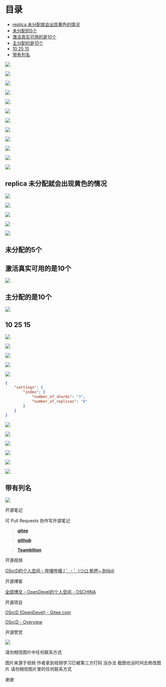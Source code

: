 # 目录

  * [replica 未分配就会出现黄色的情况](#replica-未分配就会出现黄色的情况)
  * [未分配的5个](#未分配的5个)
  * [激活真实可用的是10个](#激活真实可用的是10个)
  * [主分配的是10个](#主分配的是10个)
  * [10 25 15](#10-25-15)
  * [带有列名](#带有列名)


![](https://tcs.teambition.net/storage/3121d4b3ed881360ee9dba95213e4019b47e?Signature=eyJhbGciOiJIUzI1NiIsInR5cCI6IkpXVCJ9.eyJBcHBJRCI6IjU5Mzc3MGZmODM5NjMyMDAyZTAzNThmMSIsIl9hcHBJZCI6IjU5Mzc3MGZmODM5NjMyMDAyZTAzNThmMSIsIl9vcmdhbml6YXRpb25JZCI6IiIsImV4cCI6MTYxMDI5NTA1OSwiaWF0IjoxNjA5NjkwMjU5LCJyZXNvdXJjZSI6Ii9zdG9yYWdlLzMxMjFkNGIzZWQ4ODEzNjBlZTlkYmE5NTIxM2U0MDE5YjQ3ZSJ9.OhpVruGMI1OfisFz81NaiuUhpWw0AEEbjTc48jqq0w4&download=image1.png "")

![](https://tcs.teambition.net/storage/31211a2db7bcc6ac9bc09fa85cf4d09fbb28?Signature=eyJhbGciOiJIUzI1NiIsInR5cCI6IkpXVCJ9.eyJBcHBJRCI6IjU5Mzc3MGZmODM5NjMyMDAyZTAzNThmMSIsIl9hcHBJZCI6IjU5Mzc3MGZmODM5NjMyMDAyZTAzNThmMSIsIl9vcmdhbml6YXRpb25JZCI6IiIsImV4cCI6MTYxMDI5NTA1OSwiaWF0IjoxNjA5NjkwMjU5LCJyZXNvdXJjZSI6Ii9zdG9yYWdlLzMxMjExYTJkYjdiY2M2YWM5YmMwOWZhODVjZjRkMDlmYmIyOCJ9.JILppbl3ETEq7u6tvqZOlY3z4sRW5ru0gC98vVj4-DQ&download=image2.png "")

![](https://tcs.teambition.net/storage/312133f1a434cd95a88c25c801e7482df2ca?Signature=eyJhbGciOiJIUzI1NiIsInR5cCI6IkpXVCJ9.eyJBcHBJRCI6IjU5Mzc3MGZmODM5NjMyMDAyZTAzNThmMSIsIl9hcHBJZCI6IjU5Mzc3MGZmODM5NjMyMDAyZTAzNThmMSIsIl9vcmdhbml6YXRpb25JZCI6IiIsImV4cCI6MTYxMDI5NTA1OSwiaWF0IjoxNjA5NjkwMjU5LCJyZXNvdXJjZSI6Ii9zdG9yYWdlLzMxMjEzM2YxYTQzNGNkOTVhODhjMjVjODAxZTc0ODJkZjJjYSJ9.DaxycQsr7cvz-aqwHPJWAjqwGiShGaEdKK91PDK8d0k&download=image3.png "")

![](https://tcs.teambition.net/storage/3121574928438f3ec5bf50972d47bc74fc1e?Signature=eyJhbGciOiJIUzI1NiIsInR5cCI6IkpXVCJ9.eyJBcHBJRCI6IjU5Mzc3MGZmODM5NjMyMDAyZTAzNThmMSIsIl9hcHBJZCI6IjU5Mzc3MGZmODM5NjMyMDAyZTAzNThmMSIsIl9vcmdhbml6YXRpb25JZCI6IiIsImV4cCI6MTYxMDI5NTA1OSwiaWF0IjoxNjA5NjkwMjU5LCJyZXNvdXJjZSI6Ii9zdG9yYWdlLzMxMjE1NzQ5Mjg0MzhmM2VjNWJmNTA5NzJkNDdiYzc0ZmMxZSJ9.d74V7WWyXkHlmY6RG4z4D70GVxgGijsFskjj1oer4Io&download=image4.png "")

![](https://tcs.teambition.net/storage/3121144712655b1f0432194726310b699d83?Signature=eyJhbGciOiJIUzI1NiIsInR5cCI6IkpXVCJ9.eyJBcHBJRCI6IjU5Mzc3MGZmODM5NjMyMDAyZTAzNThmMSIsIl9hcHBJZCI6IjU5Mzc3MGZmODM5NjMyMDAyZTAzNThmMSIsIl9vcmdhbml6YXRpb25JZCI6IiIsImV4cCI6MTYxMDI5NTA1OSwiaWF0IjoxNjA5NjkwMjU5LCJyZXNvdXJjZSI6Ii9zdG9yYWdlLzMxMjExNDQ3MTI2NTViMWYwNDMyMTk0NzI2MzEwYjY5OWQ4MyJ9.XLQgt_jXcmZWGd5Cf-lIVbcMzgIOzBkt_1MNY-BGhLA&download=image5.png "")

![](https://tcs.teambition.net/storage/3121d55c6613ea81aab1578692fb0d83b3fc?Signature=eyJhbGciOiJIUzI1NiIsInR5cCI6IkpXVCJ9.eyJBcHBJRCI6IjU5Mzc3MGZmODM5NjMyMDAyZTAzNThmMSIsIl9hcHBJZCI6IjU5Mzc3MGZmODM5NjMyMDAyZTAzNThmMSIsIl9vcmdhbml6YXRpb25JZCI6IiIsImV4cCI6MTYxMDI5NTA1OSwiaWF0IjoxNjA5NjkwMjU5LCJyZXNvdXJjZSI6Ii9zdG9yYWdlLzMxMjFkNTVjNjYxM2VhODFhYWIxNTc4NjkyZmIwZDgzYjNmYyJ9.9o_lrVRI8xdLTDK0hi50a70QoTJ08CnOcR7gJsV-JMA&download=image6.png "")

![](https://tcs.teambition.net/storage/31218e275aeefbe2c63e3bb5f0af9b1a5ebf?Signature=eyJhbGciOiJIUzI1NiIsInR5cCI6IkpXVCJ9.eyJBcHBJRCI6IjU5Mzc3MGZmODM5NjMyMDAyZTAzNThmMSIsIl9hcHBJZCI6IjU5Mzc3MGZmODM5NjMyMDAyZTAzNThmMSIsIl9vcmdhbml6YXRpb25JZCI6IiIsImV4cCI6MTYxMDI5NTA1OSwiaWF0IjoxNjA5NjkwMjU5LCJyZXNvdXJjZSI6Ii9zdG9yYWdlLzMxMjE4ZTI3NWFlZWZiZTJjNjNlM2JiNWYwYWY5YjFhNWViZiJ9.EYOpV4T_SDbVzwaRFSXPODByxwadcjE4Kp7WdBHZUps&download=image7.png "")

![](https://tcs.teambition.net/storage/3121f8649803fd9b8588b1550117f4c87fbe?Signature=eyJhbGciOiJIUzI1NiIsInR5cCI6IkpXVCJ9.eyJBcHBJRCI6IjU5Mzc3MGZmODM5NjMyMDAyZTAzNThmMSIsIl9hcHBJZCI6IjU5Mzc3MGZmODM5NjMyMDAyZTAzNThmMSIsIl9vcmdhbml6YXRpb25JZCI6IiIsImV4cCI6MTYxMDI5NTA1OSwiaWF0IjoxNjA5NjkwMjU5LCJyZXNvdXJjZSI6Ii9zdG9yYWdlLzMxMjFmODY0OTgwM2ZkOWI4NTg4YjE1NTAxMTdmNGM4N2ZiZSJ9.z-zU1xAt3bClxiR12Wd4RfzUnaghOwOl5F1kIF0KQP4&download=image8.png "")

![](https://tcs.teambition.net/storage/31212321e5457baa12feee7489dac9675775?Signature=eyJhbGciOiJIUzI1NiIsInR5cCI6IkpXVCJ9.eyJBcHBJRCI6IjU5Mzc3MGZmODM5NjMyMDAyZTAzNThmMSIsIl9hcHBJZCI6IjU5Mzc3MGZmODM5NjMyMDAyZTAzNThmMSIsIl9vcmdhbml6YXRpb25JZCI6IiIsImV4cCI6MTYxMDI5NTA1OSwiaWF0IjoxNjA5NjkwMjU5LCJyZXNvdXJjZSI6Ii9zdG9yYWdlLzMxMjEyMzIxZTU0NTdiYWExMmZlZWU3NDg5ZGFjOTY3NTc3NSJ9.Bf8KPbosE_dj2Zmnlm0b60vcNfg7ReXXeM5HV_J3CCs&download=image9.png "")

![](https://tcs.teambition.net/storage/31219acc954295408edcc15e2395409e80c5?Signature=eyJhbGciOiJIUzI1NiIsInR5cCI6IkpXVCJ9.eyJBcHBJRCI6IjU5Mzc3MGZmODM5NjMyMDAyZTAzNThmMSIsIl9hcHBJZCI6IjU5Mzc3MGZmODM5NjMyMDAyZTAzNThmMSIsIl9vcmdhbml6YXRpb25JZCI6IiIsImV4cCI6MTYxMDI5NTA1OSwiaWF0IjoxNjA5NjkwMjU5LCJyZXNvdXJjZSI6Ii9zdG9yYWdlLzMxMjE5YWNjOTU0Mjk1NDA4ZWRjYzE1ZTIzOTU0MDllODBjNSJ9.SIzrsTWN1wLhuJ_AEVg9d2-L0SvNaMXpmg4Nhi7g9yE&download=image10.png "")

![](https://tcs.teambition.net/storage/3121de0d7cb1ce7c825c5075d4dfc214001f?Signature=eyJhbGciOiJIUzI1NiIsInR5cCI6IkpXVCJ9.eyJBcHBJRCI6IjU5Mzc3MGZmODM5NjMyMDAyZTAzNThmMSIsIl9hcHBJZCI6IjU5Mzc3MGZmODM5NjMyMDAyZTAzNThmMSIsIl9vcmdhbml6YXRpb25JZCI6IiIsImV4cCI6MTYxMDI5NTA1OSwiaWF0IjoxNjA5NjkwMjU5LCJyZXNvdXJjZSI6Ii9zdG9yYWdlLzMxMjFkZTBkN2NiMWNlN2M4MjVjNTA3NWQ0ZGZjMjE0MDAxZiJ9.kUp3wru9dgcGOFzzeWxdlcMxkTDBwr2BIyAMKyXrOv4&download=image11.png "")

![](https://tcs.teambition.net/storage/31218c4d560035622c4cbb4f4c252c4d5cee?Signature=eyJhbGciOiJIUzI1NiIsInR5cCI6IkpXVCJ9.eyJBcHBJRCI6IjU5Mzc3MGZmODM5NjMyMDAyZTAzNThmMSIsIl9hcHBJZCI6IjU5Mzc3MGZmODM5NjMyMDAyZTAzNThmMSIsIl9vcmdhbml6YXRpb25JZCI6IiIsImV4cCI6MTYxMDI5NTA1OSwiaWF0IjoxNjA5NjkwMjU5LCJyZXNvdXJjZSI6Ii9zdG9yYWdlLzMxMjE4YzRkNTYwMDM1NjIyYzRjYmI0ZjRjMjUyYzRkNWNlZSJ9.5ioRiU9od2xdLKdM2Qs0MloMMg_3_97akbkmtVsxg4M&download=image12.png "")

## replica 未分配就会出现黄色的情况

![](https://tcs.teambition.net/storage/3121c2da6f221f938214491b88d8b79e915d?Signature=eyJhbGciOiJIUzI1NiIsInR5cCI6IkpXVCJ9.eyJBcHBJRCI6IjU5Mzc3MGZmODM5NjMyMDAyZTAzNThmMSIsIl9hcHBJZCI6IjU5Mzc3MGZmODM5NjMyMDAyZTAzNThmMSIsIl9vcmdhbml6YXRpb25JZCI6IiIsImV4cCI6MTYxMDI5NTA1OSwiaWF0IjoxNjA5NjkwMjU5LCJyZXNvdXJjZSI6Ii9zdG9yYWdlLzMxMjFjMmRhNmYyMjFmOTM4MjE0NDkxYjg4ZDhiNzllOTE1ZCJ9.PaCZ0AuKgIrlpV8I7nKeKirxK_vXY8NVKWYM0iCqaLg&download=image13.png "")

![](https://tcs.teambition.net/storage/312177364583f18db02eef0fe4df503243f2?Signature=eyJhbGciOiJIUzI1NiIsInR5cCI6IkpXVCJ9.eyJBcHBJRCI6IjU5Mzc3MGZmODM5NjMyMDAyZTAzNThmMSIsIl9hcHBJZCI6IjU5Mzc3MGZmODM5NjMyMDAyZTAzNThmMSIsIl9vcmdhbml6YXRpb25JZCI6IiIsImV4cCI6MTYxMDI5NTA1OSwiaWF0IjoxNjA5NjkwMjU5LCJyZXNvdXJjZSI6Ii9zdG9yYWdlLzMxMjE3NzM2NDU4M2YxOGRiMDJlZWYwZmU0ZGY1MDMyNDNmMiJ9.yinPSuiVYiC-qutavnnAMZ9yIUIDunWAdAomCMSCY2Y&download=image14.png "")

![](https://tcs.teambition.net/storage/3121d161ec7582725a075f82b0042c1506a4?Signature=eyJhbGciOiJIUzI1NiIsInR5cCI6IkpXVCJ9.eyJBcHBJRCI6IjU5Mzc3MGZmODM5NjMyMDAyZTAzNThmMSIsIl9hcHBJZCI6IjU5Mzc3MGZmODM5NjMyMDAyZTAzNThmMSIsIl9vcmdhbml6YXRpb25JZCI6IiIsImV4cCI6MTYxMDI5NTA1OSwiaWF0IjoxNjA5NjkwMjU5LCJyZXNvdXJjZSI6Ii9zdG9yYWdlLzMxMjFkMTYxZWM3NTgyNzI1YTA3NWY4MmIwMDQyYzE1MDZhNCJ9.RaTNTbU6xJuPObrlpf41kuisj8xMiLpb_pjSfEeOnkk&download=image15.png "")

![](https://tcs.teambition.net/storage/312132abfa3fad1ffa077892b11e48b784db?Signature=eyJhbGciOiJIUzI1NiIsInR5cCI6IkpXVCJ9.eyJBcHBJRCI6IjU5Mzc3MGZmODM5NjMyMDAyZTAzNThmMSIsIl9hcHBJZCI6IjU5Mzc3MGZmODM5NjMyMDAyZTAzNThmMSIsIl9vcmdhbml6YXRpb25JZCI6IiIsImV4cCI6MTYxMDI5NTA1OSwiaWF0IjoxNjA5NjkwMjU5LCJyZXNvdXJjZSI6Ii9zdG9yYWdlLzMxMjEzMmFiZmEzZmFkMWZmYTA3Nzg5MmIxMWU0OGI3ODRkYiJ9.IKifdYkDlTsjNmtg4BUomnkTCmW1ILSAyuacsoyMmHo&download=image16.png "")

![](https://tcs.teambition.net/storage/3121953ee8a5acb8be6666fdf77bf3c6e2a8?Signature=eyJhbGciOiJIUzI1NiIsInR5cCI6IkpXVCJ9.eyJBcHBJRCI6IjU5Mzc3MGZmODM5NjMyMDAyZTAzNThmMSIsIl9hcHBJZCI6IjU5Mzc3MGZmODM5NjMyMDAyZTAzNThmMSIsIl9vcmdhbml6YXRpb25JZCI6IiIsImV4cCI6MTYxMDI5NTA1OSwiaWF0IjoxNjA5NjkwMjU5LCJyZXNvdXJjZSI6Ii9zdG9yYWdlLzMxMjE5NTNlZThhNWFjYjhiZTY2NjZmZGY3N2JmM2M2ZTJhOCJ9.n2tYF4uw7z84mXWtMAKNSsT1io35CUjDndK1kFoX_n0&download=image17.png "")

## 未分配的5个

## 激活真实可用的是10个

![](https://tcs.teambition.net/storage/31211a318c2fee561cd4bb02e0daadde7952?Signature=eyJhbGciOiJIUzI1NiIsInR5cCI6IkpXVCJ9.eyJBcHBJRCI6IjU5Mzc3MGZmODM5NjMyMDAyZTAzNThmMSIsIl9hcHBJZCI6IjU5Mzc3MGZmODM5NjMyMDAyZTAzNThmMSIsIl9vcmdhbml6YXRpb25JZCI6IiIsImV4cCI6MTYxMDI5NTA1OSwiaWF0IjoxNjA5NjkwMjU5LCJyZXNvdXJjZSI6Ii9zdG9yYWdlLzMxMjExYTMxOGMyZmVlNTYxY2Q0YmIwMmUwZGFhZGRlNzk1MiJ9.nGoM6UEpXOYoj0BLpsmmVmmenVXDeFY7ojOZuj0nHrs&download=image18.png "")

## 主分配的是10个

![](https://tcs.teambition.net/storage/312139128d23efc2eac6dbd9ab451d7bf41d?Signature=eyJhbGciOiJIUzI1NiIsInR5cCI6IkpXVCJ9.eyJBcHBJRCI6IjU5Mzc3MGZmODM5NjMyMDAyZTAzNThmMSIsIl9hcHBJZCI6IjU5Mzc3MGZmODM5NjMyMDAyZTAzNThmMSIsIl9vcmdhbml6YXRpb25JZCI6IiIsImV4cCI6MTYxMDI5NTA1OSwiaWF0IjoxNjA5NjkwMjU5LCJyZXNvdXJjZSI6Ii9zdG9yYWdlLzMxMjEzOTEyOGQyM2VmYzJlYWM2ZGJkOWFiNDUxZDdiZjQxZCJ9.ix5tB4IAoK2TBHF1CGFSQaszAaOkFDJufzHIsKcb5mg&download=image19.png "")

## 10 25 15

![](https://tcs.teambition.net/storage/3121ced3472bf68fd334677f2b95ed94aa68?Signature=eyJhbGciOiJIUzI1NiIsInR5cCI6IkpXVCJ9.eyJBcHBJRCI6IjU5Mzc3MGZmODM5NjMyMDAyZTAzNThmMSIsIl9hcHBJZCI6IjU5Mzc3MGZmODM5NjMyMDAyZTAzNThmMSIsIl9vcmdhbml6YXRpb25JZCI6IiIsImV4cCI6MTYxMDI5NTA1OSwiaWF0IjoxNjA5NjkwMjU5LCJyZXNvdXJjZSI6Ii9zdG9yYWdlLzMxMjFjZWQzNDcyYmY2OGZkMzM0Njc3ZjJiOTVlZDk0YWE2OCJ9.x0_jqDx7EM-MukGtGCK6NdlavRXFgieVwsYGxJG0jmk&download=image20.png "")

![](https://tcs.teambition.net/storage/3121027a2d47ed6843cdcd65182805a86e10?Signature=eyJhbGciOiJIUzI1NiIsInR5cCI6IkpXVCJ9.eyJBcHBJRCI6IjU5Mzc3MGZmODM5NjMyMDAyZTAzNThmMSIsIl9hcHBJZCI6IjU5Mzc3MGZmODM5NjMyMDAyZTAzNThmMSIsIl9vcmdhbml6YXRpb25JZCI6IiIsImV4cCI6MTYxMDI5NTA1OSwiaWF0IjoxNjA5NjkwMjU5LCJyZXNvdXJjZSI6Ii9zdG9yYWdlLzMxMjEwMjdhMmQ0N2VkNjg0M2NkY2Q2NTE4MjgwNWE4NmUxMCJ9.n8fLHaIQvslqag-cHsXHDVvobLpiVcNJx_rzzzbSgMI&download=image21.png "")

![](https://tcs.teambition.net/storage/312117d581746d54034fa70b1ebcdbb92a91?Signature=eyJhbGciOiJIUzI1NiIsInR5cCI6IkpXVCJ9.eyJBcHBJRCI6IjU5Mzc3MGZmODM5NjMyMDAyZTAzNThmMSIsIl9hcHBJZCI6IjU5Mzc3MGZmODM5NjMyMDAyZTAzNThmMSIsIl9vcmdhbml6YXRpb25JZCI6IiIsImV4cCI6MTYxMDI5NTA1OSwiaWF0IjoxNjA5NjkwMjU5LCJyZXNvdXJjZSI6Ii9zdG9yYWdlLzMxMjExN2Q1ODE3NDZkNTQwMzRmYTcwYjFlYmNkYmI5MmE5MSJ9.QhJKks0UCyNGuE1zOmHl-6zZh0wQwscbJtRUxHWzfic&download=image22.png "")

![](https://tcs.teambition.net/storage/312175e087bcde3d3675eb381c62b55a994f?Signature=eyJhbGciOiJIUzI1NiIsInR5cCI6IkpXVCJ9.eyJBcHBJRCI6IjU5Mzc3MGZmODM5NjMyMDAyZTAzNThmMSIsIl9hcHBJZCI6IjU5Mzc3MGZmODM5NjMyMDAyZTAzNThmMSIsIl9vcmdhbml6YXRpb25JZCI6IiIsImV4cCI6MTYxMDI5NTA1OSwiaWF0IjoxNjA5NjkwMjU5LCJyZXNvdXJjZSI6Ii9zdG9yYWdlLzMxMjE3NWUwODdiY2RlM2QzNjc1ZWIzODFjNjJiNTVhOTk0ZiJ9.Y3tbDgTV5Cbx2kkqVDheSn-S8FXr5e2hy9Rv4cRfdF0&download=image23.png "")

![](https://tcs.teambition.net/storage/312187ddf30496f0b2a9ff13f34d75872cba?Signature=eyJhbGciOiJIUzI1NiIsInR5cCI6IkpXVCJ9.eyJBcHBJRCI6IjU5Mzc3MGZmODM5NjMyMDAyZTAzNThmMSIsIl9hcHBJZCI6IjU5Mzc3MGZmODM5NjMyMDAyZTAzNThmMSIsIl9vcmdhbml6YXRpb25JZCI6IiIsImV4cCI6MTYxMDI5NTA1OSwiaWF0IjoxNjA5NjkwMjU5LCJyZXNvdXJjZSI6Ii9zdG9yYWdlLzMxMjE4N2RkZjMwNDk2ZjBiMmE5ZmYxM2YzNGQ3NTg3MmNiYSJ9.lvAtlnuuq44tgHEZ3Kj3VWjPxkUYsFdPyDaMMU7OnaA&download=image24.png "")

```json
{
    "settings": {
        "index": {
            "number_of_shards": "3",
            "number_of_replicas": "0"
        }
    }
}
```

![](https://tcs.teambition.net/storage/3121e52ce3aea5b24a597cb80c64546d2502?Signature=eyJhbGciOiJIUzI1NiIsInR5cCI6IkpXVCJ9.eyJBcHBJRCI6IjU5Mzc3MGZmODM5NjMyMDAyZTAzNThmMSIsIl9hcHBJZCI6IjU5Mzc3MGZmODM5NjMyMDAyZTAzNThmMSIsIl9vcmdhbml6YXRpb25JZCI6IiIsImV4cCI6MTYxMDI5NTA1OSwiaWF0IjoxNjA5NjkwMjU5LCJyZXNvdXJjZSI6Ii9zdG9yYWdlLzMxMjFlNTJjZTNhZWE1YjI0YTU5N2NiODBjNjQ1NDZkMjUwMiJ9.bNJy3af3cgSWEoHow0oS5V4kpGLlMgO4_Ocmv3dfH_o&download=image25.png "")

![](https://tcs.teambition.net/storage/3121c4f8fd8f2631fb3f55fca1b6399bc3aa?Signature=eyJhbGciOiJIUzI1NiIsInR5cCI6IkpXVCJ9.eyJBcHBJRCI6IjU5Mzc3MGZmODM5NjMyMDAyZTAzNThmMSIsIl9hcHBJZCI6IjU5Mzc3MGZmODM5NjMyMDAyZTAzNThmMSIsIl9vcmdhbml6YXRpb25JZCI6IiIsImV4cCI6MTYxMDI5NTA1OSwiaWF0IjoxNjA5NjkwMjU5LCJyZXNvdXJjZSI6Ii9zdG9yYWdlLzMxMjFjNGY4ZmQ4ZjI2MzFmYjNmNTVmY2ExYjYzOTliYzNhYSJ9.FXxK3sEiaK0k4FLkWGsm-636MJo3pe8EcqO5IGI8olM&download=image26.png "")

![](https://tcs.teambition.net/storage/3121f9391f9a8dcceec8c9382b29629dd009?Signature=eyJhbGciOiJIUzI1NiIsInR5cCI6IkpXVCJ9.eyJBcHBJRCI6IjU5Mzc3MGZmODM5NjMyMDAyZTAzNThmMSIsIl9hcHBJZCI6IjU5Mzc3MGZmODM5NjMyMDAyZTAzNThmMSIsIl9vcmdhbml6YXRpb25JZCI6IiIsImV4cCI6MTYxMDI5NTA1OSwiaWF0IjoxNjA5NjkwMjU5LCJyZXNvdXJjZSI6Ii9zdG9yYWdlLzMxMjFmOTM5MWY5YThkY2NlZWM4YzkzODJiMjk2MjlkZDAwOSJ9.A2_hBe7DFj4Lq-WmN0FfaYBbkSatR71vBEA6i0gKU1E&download=image27.png "")

![](https://tcs.teambition.net/storage/312122aa5af83fc399b9b4b3a602aa259c51?Signature=eyJhbGciOiJIUzI1NiIsInR5cCI6IkpXVCJ9.eyJBcHBJRCI6IjU5Mzc3MGZmODM5NjMyMDAyZTAzNThmMSIsIl9hcHBJZCI6IjU5Mzc3MGZmODM5NjMyMDAyZTAzNThmMSIsIl9vcmdhbml6YXRpb25JZCI6IiIsImV4cCI6MTYxMDI5NTA1OSwiaWF0IjoxNjA5NjkwMjU5LCJyZXNvdXJjZSI6Ii9zdG9yYWdlLzMxMjEyMmFhNWFmODNmYzM5OWI5YjRiM2E2MDJhYTI1OWM1MSJ9.QpXh01A2P6GjcHFKXkoBaX2CEDhtnFHRS9hiogGg9NU&download=image28.png "")

![](https://tcs.teambition.net/storage/31214a15bbb650356a34b9d0dcb3d92c80b6?Signature=eyJhbGciOiJIUzI1NiIsInR5cCI6IkpXVCJ9.eyJBcHBJRCI6IjU5Mzc3MGZmODM5NjMyMDAyZTAzNThmMSIsIl9hcHBJZCI6IjU5Mzc3MGZmODM5NjMyMDAyZTAzNThmMSIsIl9vcmdhbml6YXRpb25JZCI6IiIsImV4cCI6MTYxMDI5NTA1OSwiaWF0IjoxNjA5NjkwMjU5LCJyZXNvdXJjZSI6Ii9zdG9yYWdlLzMxMjE0YTE1YmJiNjUwMzU2YTM0YjlkMGRjYjNkOTJjODBiNiJ9.ZN77BZj0MxHsufQuq9JfeuqGRQZBU7tOZC3a1rDoj48&download=image29.png "")

![](https://tcs.teambition.net/storage/3121ff7be0edcde22f757d749516f23ddd52?Signature=eyJhbGciOiJIUzI1NiIsInR5cCI6IkpXVCJ9.eyJBcHBJRCI6IjU5Mzc3MGZmODM5NjMyMDAyZTAzNThmMSIsIl9hcHBJZCI6IjU5Mzc3MGZmODM5NjMyMDAyZTAzNThmMSIsIl9vcmdhbml6YXRpb25JZCI6IiIsImV4cCI6MTYxMDI5NTA1OSwiaWF0IjoxNjA5NjkwMjU5LCJyZXNvdXJjZSI6Ii9zdG9yYWdlLzMxMjFmZjdiZTBlZGNkZTIyZjc1N2Q3NDk1MTZmMjNkZGQ1MiJ9.X6w3GrCMb462uUDHiFr6hPQaouEtkua9d_PaQ1I_83A&download=image30.png "")

## 带有列名

![](https://tcs.teambition.net/storage/31216d4e78a010ab9d75fcfb12e2f3b9a626?Signature=eyJhbGciOiJIUzI1NiIsInR5cCI6IkpXVCJ9.eyJBcHBJRCI6IjU5Mzc3MGZmODM5NjMyMDAyZTAzNThmMSIsIl9hcHBJZCI6IjU5Mzc3MGZmODM5NjMyMDAyZTAzNThmMSIsIl9vcmdhbml6YXRpb25JZCI6IiIsImV4cCI6MTYxMDI5NTA1OSwiaWF0IjoxNjA5NjkwMjU5LCJyZXNvdXJjZSI6Ii9zdG9yYWdlLzMxMjE2ZDRlNzhhMDEwYWI5ZDc1ZmNmYjEyZTJmM2I5YTYyNiJ9.vEnSgBwoMazo7ecQ2FsF6o1ilSmWFQVkEuWz3eEI3rQ&download=image31.png "")





开源笔记

可 Pull Requests 协作写开源笔记

> [__gitee__](https://gitee.com/opendevel/java-for-linux)

> [__github__](https://github.com/OSrcD/java-for-linux)

> [__Teambition__](https://tburl.in/lPhmsyaa)

开源视频

[OSrcD的个人空间 - 哔哩哔哩 ( ゜- ゜)つロ 乾杯~ Bilibili](https://space.bilibili.com/77266754)

开源博客

[全部博文 - OpenDevel的个人空间 - OSCHINA](https://my.oschina.net/u/4675154?tab=newest&catalogId=0)

开源项目

[OSrcD (OpenDevel) - Gitee.com](https://gitee.com/OpenDevel)

[OSrcD - Overview](https://github.com/OSrcD)

开源赞赏

![](https://tcs.teambition.net/storage/3121aed56e96d914e1046f3b498b493ce232?Signature=eyJhbGciOiJIUzI1NiIsInR5cCI6IkpXVCJ9.eyJBcHBJRCI6IjU5Mzc3MGZmODM5NjMyMDAyZTAzNThmMSIsIl9hcHBJZCI6IjU5Mzc3MGZmODM5NjMyMDAyZTAzNThmMSIsIl9vcmdhbml6YXRpb25JZCI6IiIsImV4cCI6MTYxMDI5NTE5MCwiaWF0IjoxNjA5NjkwMzkwLCJyZXNvdXJjZSI6Ii9zdG9yYWdlLzMxMjFhZWQ1NmU5NmQ5MTRlMTA0NmYzYjQ5OGI0OTNjZTIzMiJ9.v5u4616lgunKEHA4AO9uLbV_U6czHC4F7lFmo151vHY&download=image.png "")

请勿相信图片中任何联系方式

图片来源于视频 作者拿到视频学习已被第三方打码 没办法 截图也没时间去修改图片 请勿相信图片里的任何联系方式

谢谢




